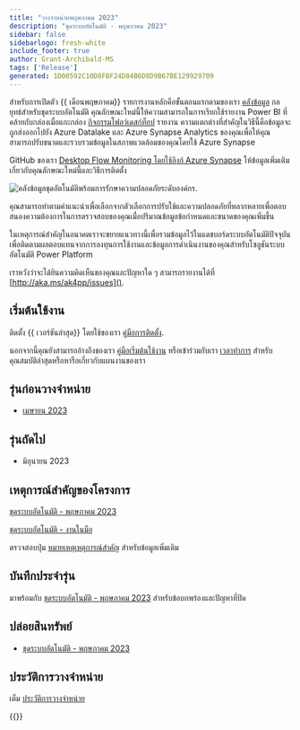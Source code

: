 ```yaml
---
title: "วางจําหน่ายพฤษภาคม 2023"
description: "ชุดระบบอัตโนมัติ - พฤษภาคม 2023"
sidebar: false
sidebarlogo: fresh-white
include_footer: true
author: Grant-Archibald-MS
tags: ['Release']
generated: 1D00592C10D8FBF24D84B6D8D9B67BE129929709
---
```


สําหรับการเปิดตัว {{ เดือนพฤษภาคม<product-name>}} รายการงานหลักคือขั้นตอนแรกตามของเรา [คลังข้อมูล](https://learn.microsoft.com/azure/architecture/data-guide/relational-data/data-warehousing) กลยุทธ์สําหรับชุดระบบอัตโนมัติ คุณลักษณะใหม่นี้ให้ความสามารถในการเรียกใช้รายงาน Power BI ที่คล้ายกับกล่องเมื่อแกะกล่อง [กิจกรรมโฟลว์เดสก์ท็อป](https://learn.microsoft.com/power-automate/desktop-flows/desktop-flow-activity) รายงาน  ความแตกต่างที่สําคัญในวิธีนี้คือข้อมูลจะถูกส่งออกไปยัง Azure Datalake และ Azure Synapse Analytics ของคุณเพื่อให้คุณสามารถปรับขนาดและรวบรวมข้อมูลในสภาพแวดล้อมของคุณโดยใช้ Azure Synapse

GitHub ของเรา [Desktop Flow Monitoring โดยใช้ลิงก์ Azure Synapse](https://github.com/microsoft/powercat-automation-kit/blob/main/AutomationKit_Flow_BYODL/readme.md) ให้ข้อมูลเพิ่มเติมเกี่ยวกับคุณลักษณะใหม่นี้และวิธีการติดตั้ง

![คลังข้อมูลชุดอัตโนมัติพร้อมการรักษาความปลอดภัยระดับองค์กร](https://user-images.githubusercontent.com/29349597/239506755-0a7ac4fb-091d-4ef1-93ec-cf4ef0e924da.png).

คุณสามารถทําตามคําแนะนําเพื่อเลือกจากตัวเลือกการปรับใช้และความปลอดภัยที่หลากหลายเพื่อตอบสนองความต้องการในการตรวจสอบของคุณเมื่อปริมาณข้อมูลข้อกําหนดและขนาดของคุณเพิ่มขึ้น

ในเหตุการณ์สําคัญในอนาคตเราจะขยายแนวทางนี้เพื่อรวมข้อมูลไว้ในแดชบอร์ดระบบอัตโนมัติปัจจุบันเพื่อติดตามผลตอบแทนจากการลงทุนการใช้งานและข้อมูลการดําเนินงานของคุณสําหรับโซลูชันระบบอัตโนมัติ Power Platform

เราหวังว่าจะได้ยินความคิดเห็นของคุณและปัญหาใด ๆ สามารถรายงานได้ที่ [http://aka.ms/ak4pp/issues]().

## เริ่มต้นใช้งาน

ติดตั้ง {{ เวอร์ชันล่าสุด<product-name>}} โดยใช้ของเรา [คู่มือการติดตั้ง](/th/get-started/install).

นอกจากนี้คุณยังสามารถอ้างถึงของเรา [คู่มือเริ่มต้นใช้งาน](/th/get-started) หรือเข้าร่วมกับเรา [เวลาทําการ](/th/office-hours) สําหรับคุณสมบัติล่าสุดหรือหารือเกี่ยวกับแผนงานของเรา

## รุ่นก่อนวางจําหน่าย

- [เมษายน 2023](/th/releases/april-2023)

## รุ่นถัดไป

- มิถุนายน 2023

## เหตุการณ์สําคัญของโครงการ

[ชุดระบบอัตโนมัติ - พฤษภาคม 2023](https://github.com/orgs/microsoft/projects/486/views/12)

[ชุดระบบอัตโนมัติ - งานในมือ](https://github.com/orgs/microsoft/projects/486/views/1)

ตรวจสอบปุ่ม [หมายเหตุเหตุการณ์สําคัญ](/th/releases/milestones) สําหรับข้อมูลเพิ่มเติม

## บันทึกประจํารุ่น

มาพร้อมกับ [ชุดระบบอัตโนมัติ - พฤษภาคม 2023](https://github.com/microsoft/powercat-automation-kit/releases/tag/AutomationKit-May2023) สําหรับข้อบกพร่องและปัญหาที่ปิด

## ปล่อยสินทรัพย์

- [ชุดระบบอัตโนมัติ - พฤษภาคม 2023](https://github.com/microsoft/powercat-automation-kit/releases/tag/AutomationKit-May2023)

## ประวัติการวางจําหน่าย

เต็ม [ประวัติการวางจําหน่าย](/th/releases)

{{<questions name="/content/th/releases/may-2023.json" completed="ขอขอบคุณที่ให้ข้อเสนอแนะ" showNavigationButtons="false" locale="th">}}
